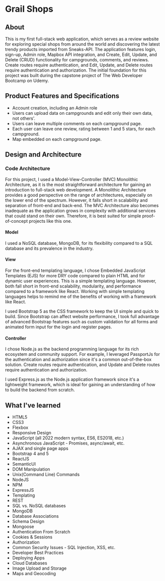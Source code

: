# Grail Shops

## About
This is my first full-stack web application, which serves as a review website for exploring special shops from around the world and discovering the latest trendy products imported from Sneaks-API. The application features login, sign-up, Admin role, Mapbox API integration, and Create, Edit, Update, and Delete (CRUD) functionality for campgrounds, comments, and reviews. Create routes require authentication, and Edit, Update, and Delete routes require authentication and authorization. The initial foundation for this project was built during the capstone project of The Web Developer Bootcamp on Udemy.

## Product Features and Specifications
- Account creation, including an Admin role
- Users can upload data on campgrounds and edit only their own data, not others'.
- Users can leave multiple comments on each campground page.
- Each user can leave one review, rating between 1 and 5 stars, for each campground.
- Map embedded on each campground page.

## Design and Architecture
### Code Architecture
For this project, I used a Model-View-Controller (MVC) Monolithic Architecture, as it is the most straightforward architecture for gaining an introduction to full-stack web development. A Monolithic Architecture provides a good perspective on the range of architectures, especially on the lower end of the spectrum. However, it falls short in scalability and separation of front-end and back-end. The MVC Architecture also becomes inadequate as the application grows in complexity with additional services that could stand on their own. Therefore, it is best suited for simple proof-of-concept projects like this one. 

#### Model
I used a NoSQL database, MongoDB, for its flexibility compared to a SQL database and its prevalence in the industry.

#### View
For the front-end templating language, I chose Embedded JavaScript Templates (EJS) for more DRY code compared to plain HTML and for dynamic user experiences. This is a simple templating language. However, both fall short in front-end scalability, modularity, and performance compared to a framework like React. Working with simple templating languages helps to remind me of the benefits of working with a framework like React.

I used Bootstrap 5 as the CSS framework to keep the UI simple and quick to build. Since Bootstrap can affect website performance, I took full advantage of advanced Bootstrap features such as custom validation for all forms and animated form input for the login and register pages.

#### Controller
I chose Node.js as the backend programming language for its rich ecosystem and community support. For example, I leveraged PassportJs for the authentication and authorization since it's a common out-of-the-box solution. Create routes require authentication, and Update and Delete routes require authentication and authorization.

I used Express.js as the Node.js application framework since it's a lightweight framework, which is ideal for gaining an understanding of how to build the backend from scratch. 

## What I've learned
- HTML5
- CSS3
- Flexbox
- Responsive Design
- JavaScript (all 2022 modern syntax, ES6, ES2018, etc.)
- Asynchronous JavaScript - Promises, async/await, etc.
- AJAX and single page apps
- Bootstrap 4 and 5
- ReactJS
- SemanticUI
- DOM Manipulation
- Unix(Command Line) Commands
- NodeJS
- NPM
- ExpressJS
- Templating
- REST
- SQL vs. NoSQL databases
- MongoDB
- Database Associations
- Schema Design
- Mongoose
- Authentication From Scratch
- Cookies & Sessions
- Authorization
- Common Security Issues - SQL Injection, XSS, etc.
- Developer Best Practices
- Deploying Apps
- Cloud Databases
- Image Upload and Storage
- Maps and Geocoding
